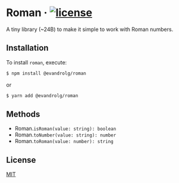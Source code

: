 # Roman &middot; [![license](https://badgen.now.sh/badge/license/MIT)](./LICENSE)
A tiny library (~24B) to make it simple to work with Roman numbers.

## Installation
To install `roman`, execute:

```sh
$ npm install @evandrolg/roman
```

or

```sh
$ yarn add @evandrolg/roman
```

## Methods
* Roman.<code>isRoman(value: string): boolean</code>
* Roman.<code>toNumber(value: string): number</code>
* Roman.<code>toRoman(value: number): string</code>

## License
[MIT](./LICENSE)
